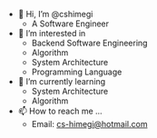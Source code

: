- 👋 Hi, I’m @cshimegi
  - A Software Engineer
- 👀 I’m interested in
  - Backend Software Engineering
  - Algorithm
  - System Architecture
  - Programming Language
- 🌱 I’m currently learning
  - System Architecture
  - Algorithm
- 📫 How to reach me ...
  - Email: cs-himegi@hotmail.com

<!---
cshimegi/cshimegi is a ✨ special ✨ repository because its `README.md` (this file) appears on your GitHub profile.
You can click the Preview link to take a look at your changes.
--->

